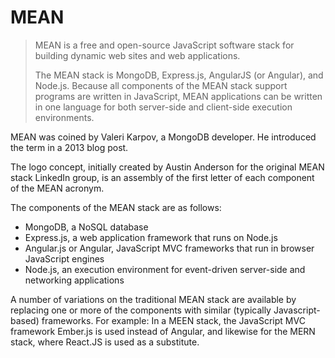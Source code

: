 # MEAN

> MEAN is a free and open-source JavaScript software stack for building dynamic web sites and web applications.
>
> The MEAN stack is MongoDB, Express.js, AngularJS (or Angular), and Node.js. Because all components of the MEAN stack support programs are written in JavaScript, MEAN applications can be written in one language for both server-side and client-side execution environments.


MEAN was coined by Valeri Karpov, a MongoDB developer. He introduced the term in a 2013 blog post.

The logo concept, initially created by Austin Anderson for the original MEAN stack LinkedIn group, is an assembly of the first letter of each component of the MEAN acronym.

The components of the MEAN stack are as follows:

- MongoDB, a NoSQL database
- Express.js, a web application framework that runs on Node.js
- Angular.js or Angular, JavaScript MVC frameworks that run in browser JavaScript engines
- Node.js, an execution environment for event-driven server-side and networking applications

A number of variations on the traditional MEAN stack are available by replacing one or more of the components with similar (typically Javascript-based) frameworks. For example: In a MEEN stack, the JavaScript MVC framework Ember.js is used instead of Angular, and likewise for the MERN stack, where React.JS is used as a substitute.

